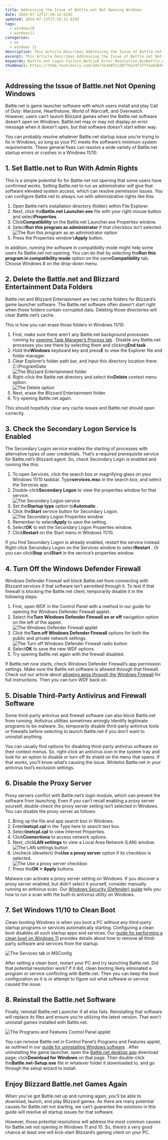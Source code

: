 ```yaml
---
title: Addressing the Issue of Battle.net Not Opening Windows
date: 2024-07-12T17:50:12.629Z
updated: 2024-07-13T17:50:12.629Z
tags:
  - windows10
  - windows11
categories:
  - os
  - windows 11
description: This Article Describes Addressing the Issue of Battle.net Not Opening Windows
excerpt: This Article Describes Addressing the Issue of Battle.net Not Opening Windows
keywords: Battle.net Login Failure,NetLink Error Resolution,WinBattle Access Problems,Server Connection Issues,Gaming Network Troubleshooting,Windows Game Launcher Issue,BetaNet Service Outage
thumbnail: https://thmb.techidaily.com/3de73e34857cd0f78a7df37ffea6db9e6fc87f29fa552917e2c2599c84130202.jpg
---
```


## Addressing the Issue of Battle.net Not Opening Windows

 Battle.net is game launcher software with which users install and play Call of Duty: Warzone, Hearthstone, World of Warcraft, and Overwatch. However, users can’t launch Blizzard games when the Battle.net software doesn’t open on Windows. Battle.net may or may not display an error message when it doesn’t open, but that software doesn’t start either way.

 You can probably resolve whatever Battle.net startup issue you’re trying to fix in Windows, so long as your PC meets the software’s minimum system requirements. These general fixes can resolve a wide variety of Battle.net startup errors or crashes in a Windows 11/10.

## 1\. Set Battle.net to Run With Admin Rights

 This is a simple potential fix for Battle.net not opening that some users have confirmed works. Setting Battle.net to run as administrator will give that software elevated system access, which can resolve permission issues. You can configure Battle.net to always run with administrative rights like this:

1. Open Battle.net’s installation directory (folder) within File Explorer.
2. Next, click the**Battle.net Launcher.exe** file with your right mouse button and select**Properties** .
3. Click**Compatibility** on the Battle.net Launcher.exe Properties window.
4. Select**Run this program as administrator** if that checkbox isn’t selected.  
![The Run this program as an administrator option](https://static1.makeuseofimages.com/wordpress/wp-content/uploads/2022/11/run-this-program-as-administrator-option.jpg)
5. Press the Properties window’s**Apply** button.

 In addition, running the software in compatibility mode might help some users fix Battle.net not opening. You can do that by selecting the**Run this program in compatibility mode** option on the same**Compatibility** tab. Choose Windows 8 on the drop-down menu.

## 2\. Delete the Battle.net and Blizzard Entertainment Data Folders

 Battle.net and Blizzard Entertainment are two cache folders for Blizzard’s game launcher software. The Battle.net software often doesn’t start right when those folders contain corrupted data. Deleting those directories will clear Battle.net’s cache.

This is how you can erase those folders in Windows 11/10:

1. First, make sure there aren’t any Battle.net background processes running by [opening Task Manager’s Process tab](https://www.makeuseof.com/ways-to-open-task-manager-windows-10/) . Disable any Battle.net processes you see there by selecting them and clicking**End task** .
2. Hold the**Windows** keyboard key and press**E** to view the Explorer file and folder manager.
3. Clear Explorer’s folder path bar, and input this directory location there: C:\\ProgramData  
![The Blizzard Entertainment folder](https://static1.makeuseofimages.com/wordpress/wp-content/uploads/2022/11/blizzard-entertainment-folder.jpg)
4. Right-click the Battle.net directory and select the**Delete** context menu option.  
![The Delete option](https://static1.makeuseofimages.com/wordpress/wp-content/uploads/2022/11/the-delete-button.jpg)
5. Next, erase the Blizzard Entertainment folder.
6. Try opening Battle.net again.

 This should hopefully clear any cache issues and Battle.net should open correctly.

## 3\. Check the Secondary Logon Service Is Enabled

 The Secondary Logon service enables the starting of processes with alternative types of user credentials. That’s a required prerequisite service for Battle.net’s Blizzard agent. So, check Secondary Login is enabled and running like this:

1. To open Services, click the search box or magnifying glass on your Windows 11/10 taskbar. Type**services.msc** in the search box, and select the Services app.
2. Double-click**Secondary Logon** to view the properties window for that service.  
![The Secondary Logon service](https://static1.makeuseofimages.com/wordpress/wp-content/uploads/2022/11/secondary-logon-service.jpg)
3. Set the**Startup type** option to**Automatic** .
4. Click the**Start** service button for Secondary Logon.  
![The Secondary Logon Properties window](https://static1.makeuseofimages.com/wordpress/wp-content/uploads/2022/11/the-logon-properties-window.jpg)
5. Remember to select**Apply** to save the setting.
6. Select**OK** to exit the Secondary Logon Properties window.
7. Click**Restart** on the Start menu in Windows 11/10.

 If you find Secondary Logon is already enabled, restart the service instead. Right-click Secondary Logon on the Services window to select**Restart** . Or you can click**Stop** and**Start** in the service’s properties window.

## 4\. Turn Off the Windows Defender Firewall

 Windows Defender Firewall will block Battle.net from connecting with Blizzard services if that software isn’t permitted through it. To test if that firewall is blocking the Battle.net client, temporarily disable it in the following steps:

1. First, open WDF in the Control Panel with a method in our guide for opening the Windows Defender Firewall applet.
2. Select the**Turn Windows Defender Firewall on or off** navigation option on the left of the applet.  
![The Windows Defender Firewall applet](https://static1.makeuseofimages.com/wordpress/wp-content/uploads/2022/11/windows-defender-control-panel-applet.jpg)
3. Click the**Turn off Windows Defender Firewall** options for both the public and private network settings.  
![The Turn off Windows Defender Firewall radio button](https://static1.makeuseofimages.com/wordpress/wp-content/uploads/2022/11/turn-off-windows-defender-firewall-settings.jpg)
4. Select**OK** to save the new WDF options.
5. Try opening Battle.net again with the firewall disabled.

 If Battle.net now starts, check Windows Defender Firewall’s app permission settings. Make sure the Battle.net software is allowed through that firewall. Check out our article about [allowing apps through the Windows Firewall](https://www.makeuseof.com/how-to-allow-apps-windows-firewall/) for full instructions. Then you can turn WDF back on.

## 5\. Disable Third-Party Antivirus and Firewall Software

 Some third-party antivirus and firewall software can also block Battle.net from running. Antivirus utilities sometimes wrongly identify legitimate programs to be malware. So, temporarily disable third-party antivirus tools or firewalls before selecting to launch Battle.net if you don’t want to uninstall anything.

 You can usually find options for disabling third-party antivirus software on their context menus. So, right-click an antivirus icon in the system tray and look for an option to disable or turn off its shield on the menu that opens. If that works, you’ll know what’s causing the issue. Whitelist Battle.net in your antivirus tool’s exclusion settings.

## 6\. Disable the Proxy Server

 Proxy servers conflict with Battle.net’s login module, which can prevent the software from launching. Even if you can’t recall enabling a proxy server yourself, double-check the proxy server setting isn’t selected in Windows. You can disable the proxy server as follows:

1. Bring up the file and app search box in Windows.
2. Enter**inetcpl.cpl** in the Type here to search text box.
3. Select**inetcpl.cpl** to view Internet Properties.
4. Click**Connections** to access network options.
5. Next, click**LAN settings** to view a Local Area Network (LAN) window.  
![The LAN settings button](https://static1.makeuseofimages.com/wordpress/wp-content/uploads/2022/11/LAN-settings-button.jpg)
6. Uncheck (deselect) the**Use a proxy server** option if its checkbox is selected.  
![The Use a proxy server checkbox](https://static1.makeuseofimages.com/wordpress/wp-content/uploads/2022/11/the-use-a-proxy-server-checkbox.jpg)
7. Press the**OK > Apply** buttons.

 Malware can activate a proxy server setting on Windows. If you discover a proxy server enabled, but didn’t select it yourself, consider manually running an antivirus scan. Our [Windows Security (Defender) guide](https://www.makeuseof.com/windows-11-quick-security-guide/) tells you how to run a scan with the built-in antivirus utility on Windows.

## 7\. Set Windows 11/10 to Clean Boot

 Clean-booting Windows is when you boot a PC without any third-party startup programs or services automatically starting. Configuring a clean boot disables all such startup apps and services. Our [guide for performing a clean boot on Windows 11](https://www.makeuseof.com/clean-boot-windows-11/) provides details about how to remove all third-party software and services from the startup.

![The Services tab in MSConfig](https://static1.makeuseofimages.com/wordpress/wp-content/uploads/2022/11/the-services-tab.jpg)

 After setting a clean boot, restart your PC and try launching Battle.net. Did that potential resolution work? If it did, clean booting likely eliminated a program or service conflicting with Battle.net. Then you can keep the boot configuration as it is or attempt to figure out what software or service caused the issue.

## 8\. Reinstall the Battle.net Software

 Finally, reinstall Battle.net Launcher if all else fails. Reinstalling that software will replace its files and ensure you’re utilizing the latest version. That won’t uninstall games installed with Battle.net.

![The Programs and Features Control Panel applet](https://static1.makeuseofimages.com/wordpress/wp-content/uploads/2022/11/the-programs-and-features-applet.jpg)

 You can remove Battle.net in Control Panel’s Programs and Features applet, as outlined in our [guide for uninstalling Windows software](https://www.makeuseof.com/windows-11-different-ways-to-uninstall-software/) . After uninstalling the game launcher, open the [Battle.net desktop app](https://www.blizzard.com/en-us/apps/battle.net/desktop) download page; click**Download for Windows** on that page. Then double-click the**Battle.net-Setup.exe** file in whatever folder it downloaded to, and go through the setup wizard to install.

## Enjoy Blizzard Battle.net Games Again

 When you’ve got Battle.net up and running again, you’ll be able to download, launch, and play Blizzard games. As there are many potential causes for Battle.net not starting, we can’t guarantee the solutions in this guide will resolve all startup issues for that software.

 However, those potential resolutions will address the most common causes for Battle.net not opening in Windows 11 and 10\. So, there’s a very good chance at least one will kick-start Blizzard’s gaming client on your PC.

<ins class="adsbygoogle"
     style="display:block"
     data-ad-format="autorelaxed"
     data-ad-client="ca-pub-7571918770474297"
     data-ad-slot="1223367746"></ins>



<ins class="adsbygoogle"
     style="display:block"
     data-ad-client="ca-pub-7571918770474297"
     data-ad-slot="8358498916"
     data-ad-format="auto"
     data-full-width-responsive="true"></ins>





